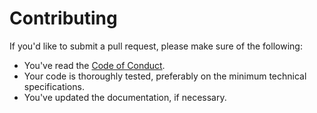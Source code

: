 # Contributing

If you'd like to submit a pull request, please make sure of the following:

- You've read the [Code of Conduct](https://github.com/alexandrosraikos/wordeley/blob/main/CODE_OF_CONDUCT.md).
- Your code is thoroughly tested, preferably on the minimum technical specifications.
- You've updated the documentation, if necessary.
